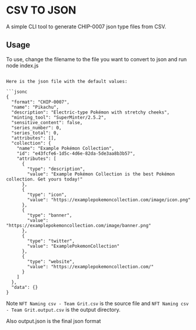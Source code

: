 # CSV TO JSON

A simple CLI tool to generate CHIP-0007 json type files from CSV.

## Usage

To use, change the filename to the file you want to convert to json and run node index.js

````

Here is the json file with the default values:

```jsonc
{
  "format": "CHIP-0007",
  "name": "Pikachu",
  "description": "Electric-type Pokémon with stretchy cheeks",
  "minting_tool": "SuperMinter/2.5.2",
  "sensitive_content": false,
  "series_number": 0,
  "series_total": 0,
  "attributes": [],
  "collection": {
    "name": "Example Pokémon Collection",
    "id": "e43fcfe6-1d5c-4d6e-82da-5de3aa8b3b57",
    "attributes": [
      {
        "type": "description",
        "value": "Example Pokémon Collection is the best Pokémon collection. Get yours today!"
      },
      {
        "type": "icon",
        "value": "https://examplepokemoncollection.com/image/icon.png"
      },
      {
        "type": "banner",
        "value": "https://examplepokemoncollection.com/image/banner.png"
      },
      {
        "type": "twitter",
        "value": "ExamplePokemonCollection"
      },
      {
        "type": "website",
        "value": "https://examplepokemoncollection.com/"
      }
    ]
  },
  "data": {}
}
````

Note `NFT Naming csv - Team Grit.csv` is the source file and `NFT Naming csv - Team Grit.output.csv` is the output directory.

Also output.json is the final json format
